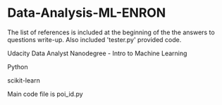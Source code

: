 # Data-Analysis-ML-ENRON
The list of references is included at the beginning of the the answers to questions write-up. Also included 'tester.py' provided code.

Udacity Data Analyst Nanodegree - Intro to Machine Learning 

Python

scikit-learn

Main code file is poi_id.py
